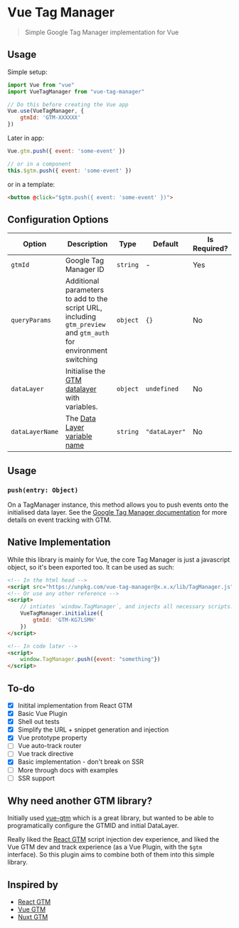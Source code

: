 # Vue Tag Manager

> Simple Google Tag Manager implementation for Vue

## Usage

Simple setup:

```js
import Vue from "vue"
import VueTagManager from "vue-tag-manager"

// Do this before creating the Vue app
Vue.use(VueTagManager, {
    gtmId: 'GTM-XXXXXX'
})

```

Later in app:
```js
Vue.gtm.push({ event: 'some-event' })

// or in a component
this.$gtm.push({ event: 'some-event' })
```

or in a template:
```html
<button @click="$gtm.push({ event: 'some-event' })">
```

## Configuration Options

| Option          | Description                                                                                                      | Type     | Default       | Is Required? |
| --------------- | ---------------------------------------------------------------------------------------------------------------- | -------- | ------------- | ------------ |
| `gtmId`         | Google Tag Manager ID                                                                                            | `string` | -             | Yes          |
| `queryParams`   | Additional parameters to add to the script URL, including `gtm_preview` and `gtm_auth` for environment switching | `object` | `{}`          | No           |
| `dataLayer`     | Initialise the [GTM datalayer](https://developers.google.com/tag-manager/devguide#datalayer) with variables.     | `object` | `undefined`   | No           |
| `dataLayerName` | The [Data Layer variable name](https://developers.google.com/tag-manager/devguide#renaming)                      | `string` | `"dataLayer"` | No           |

## Usage

### `push(entry: Object)`

On a TagManager instance, this method allows you to push events onto the initialised data layer. See the [Google Tag Manager documentation](https://developers.google.com/tag-manager/devguide#events) for more details on event tracking with GTM.

## Native Implementation

While this library is mainly for Vue, the core Tag Manager is just a javascript object, so it's been exported too. It can be used as such:

```html
<!-- In the html head -->
<script src="https://unpkg.com/vue-tag-manager@x.x.x/lib/TagManager.js"></script>
<!-- Or use any other reference -->
<script>
    // intiates `window.TagManager`, and injects all necessary scripts.
    VueTagManager.initialize({
        gtmId: 'GTM-KG7LSMH'
    })
</script>

<!-- In code later -->
<script>
    window.TagManager.push({event: "something"})
</script>
```

## To-do

- [x] Initital implementation from React GTM
- [x] Basic Vue Plugin
- [x] Shell out tests
- [x] Simplify the URL + snippet generation and injection
- [x] Vue prototype property
- [ ] Vue auto-track router
- [ ] Vue track directive
- [x] Basic implementation - don't break on SSR
- [ ] More through docs with examples
- [ ] SSR support

## Why need another GTM library?

Initially used [vue-gtm](https://github.com/mib200/vue-gtm) which is a great library, but wanted to be able to programatically configure the GTMID and initial DataLayer.

Really liked the [React GTM](https://github.com/alinemorelli/react-gtm) script injection dev experience, and liked the Vue GTM dev and track experience (as a Vue Plugin, with the `$gtm` interface). So this plugin aims to combine both of them into this simple library.

## Inspired by

- [React GTM](https://github.com/alinemorelli/react-gtm)
- [Vue GTM](https://github.com/mib200/vue-gtm)
- [Nuxt GTM](https://github.com/nuxt-community/modules/tree/master/packages/google-tag-manager)